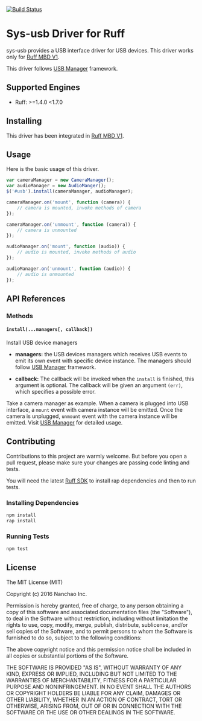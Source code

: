 [![Build Status](https://travis-ci.org/ruff-drivers/ruff-v1-sys-usb.svg)](https://travis-ci.org/ruff-drivers/ruff-v1-sys-usb)

# Sys-usb Driver for Ruff

sys-usb provides a USB interface driver for USB devices. This driver works only for [Ruff MBD V1](https://rap.ruff.io/raps/ruff-mbd-v1).

This driver follows [USB Manager](https://rap.ruff.io/raps/usb-manager) framework.

## Supported Engines

* Ruff: >=1.4.0 <1.7.0

## Installing

This driver has been integrated in [Ruff MBD V1](https://rap.ruff.io/raps/ruff-mbd-v1).

## Usage

Here is the basic usage of this driver.

```js
var cameraManager = new CameraManager();
var audioManager = new AudioManger();
$('#usb').install(cameraManager, audioManager);

cameraManager.on('mount', function (camera)) {
    // camera is mounted, invoke methods of camera
});

cameraManager.on('unmount', function (camera)) {
    // camera is unmounted
});

audioManager.on('mount', function (audio)) {
    // audio is mounted, invoke methods of audio
});

audioManager.on('unmount', function (audio)) {
    // audio is unmounted
});
```

## API References

### Methods

#### `install(...managers[, callback])`

Install USB device managers

- **managers:** the USB devices managers which receives USB events to emit its own event with specific device instance. The managers should follow [USB Manager](https://rap.ruff.io/raps/usb-manager) framework.

- **callback:** The callback will be invoked when the `install` is finished, this argument is optional. The callback will be given an argument  `(err)`, which specifies a possible error.

Take a camera manager as example. When a camera is plugged into USB interface, a `mount` event with camera instance will be emitted. Once the camera is unplugged, `unmount` event with the camera instance will be emitted. Visit [USB Manager](https://rap.ruff.io/raps/usb-manager) for detailed usage.

## Contributing

Contributions to this project are warmly welcome. But before you open a pull request, please make sure your changes are passing code linting and tests.

You will need the latest [Ruff SDK](https://ruff.io/) to install rap dependencies and then to run tests.

### Installing Dependencies

```sh
npm install
rap install
```

### Running Tests

```sh
npm test
```

## License

The MIT License (MIT)

Copyright (c) 2016 Nanchao Inc.

Permission is hereby granted, free of charge, to any person obtaining a copy of this software and associated documentation files (the "Software"), to deal in the Software without restriction, including without limitation the rights to use, copy, modify, merge, publish, distribute, sublicense, and/or sell copies of the Software, and to permit persons to whom the Software is furnished to do so, subject to the following conditions:

The above copyright notice and this permission notice shall be included in all copies or substantial portions of the Software.

THE SOFTWARE IS PROVIDED "AS IS", WITHOUT WARRANTY OF ANY KIND, EXPRESS OR IMPLIED, INCLUDING BUT NOT LIMITED TO THE WARRANTIES OF MERCHANTABILITY, FITNESS FOR A PARTICULAR PURPOSE AND NONINFRINGEMENT. IN NO EVENT SHALL THE AUTHORS OR COPYRIGHT HOLDERS BE LIABLE FOR ANY CLAIM, DAMAGES OR OTHER LIABILITY, WHETHER IN AN ACTION OF CONTRACT, TORT OR OTHERWISE, ARISING FROM, OUT OF OR IN CONNECTION WITH THE SOFTWARE OR THE USE OR OTHER DEALINGS IN THE SOFTWARE.
